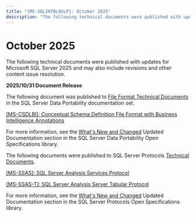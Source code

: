 ```yaml
---
title: "[MS-SQLINTBLOGLP]: October 2025"
description: "The following technical documents were published with updates for Microsoft SQL Server 2025 and may also include revisions"
---
```


# October 2025

<p>The following technical documents were published with
updates for Microsoft SQL Server 2025 and may also include revisions and other
content issue resolution. </p>

<p><b>2025/10/31 Document Release</b></p>

<p>The following document was published to <span><a href="https://go.microsoft.com/fwlink/?linkid=2208197">File
Format Technical Documents</a></span> in the SQL Server Data Portability
documentation set.</p>

<p><span><a href="https://learn.microsoft.com/en-us/openspecs/sql_data_portability/MS-CSDLBI/336647b0-95bf-4375-962d-4024c4554faa">[MS-CSDLBI]:
Conceptual Schema Definition File Format with Business Intelligence Annotations</a></span></p>

<p>For more information, see the <span><a href="/openspecs/sql_data_portability/MS-SQLPORTLP/62997c70-b816-4f30-82f5-333503fe52e2">What's
New and Changed</a></span> Updated Documentation section in the SQL Server Data
Portability Open Specifications library.</p>

<p>The following documents were published to SQL Server
Protocols <span><a href="https://go.microsoft.com/fwlink/?linkid=2208455">Technical Documents</a></span>.
</p>

<p><span><a href="https://learn.microsoft.com/en-us/openspecs/sql_server_protocols/MS-SSAS/854a72f2-d637-4be3-b60f-6a44422e80c9">[MS-SSAS]:
SQL Server Analysis Services Protocol</a></span></p>

<p><span><a href="https://learn.microsoft.com/en-us/openspecs/sql_server_protocols/MS-SSAS-T/f85cd3b9-690c-4bc7-a1f0-a854d7daecd8">[MS-SSAS-T]:
SQL Server Analysis Server Tabular Protocol</a></span></p>

<p>For more information, see the <span><a href="/openspecs/sql_server_protocols/MS-SQLPROTLP/2efaa6c9-699e-4e2c-9ea7-d342ad51a988">What's
New and Changed</a></span> Updated Documentation section in the SQL Server
Protocols Open Specifications library.</p>


                
